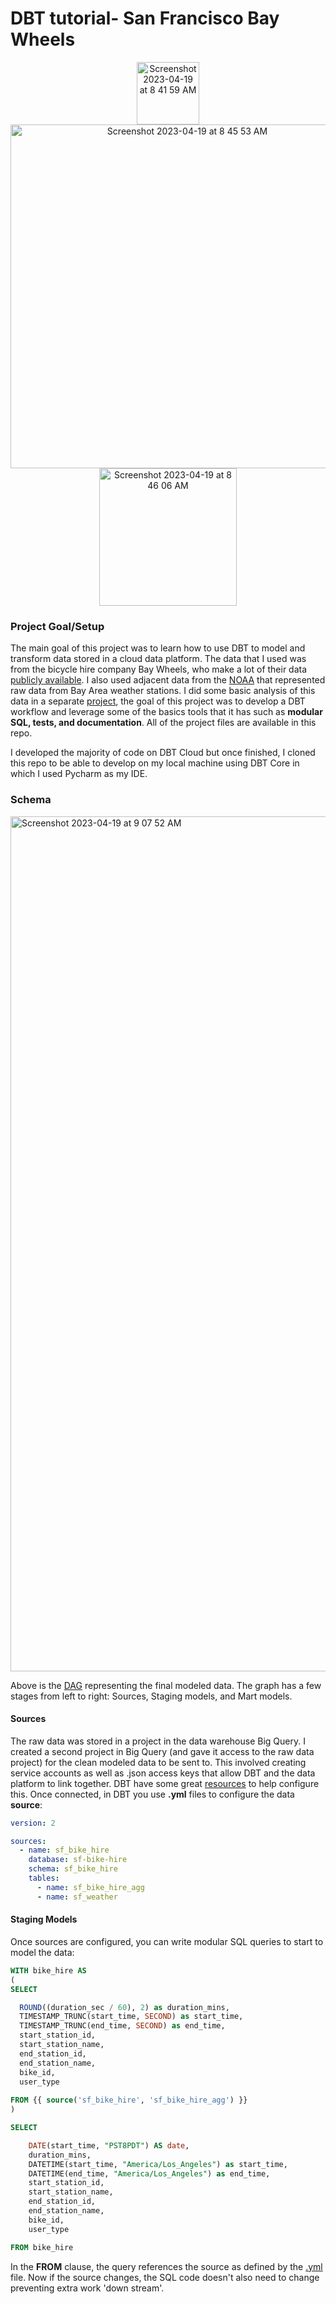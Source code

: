 # DBT tutorial- San Francisco Bay Wheels 

<p align="center">
<img width="100" alt="Screenshot 2023-04-19 at 8 41 59 AM" src="https://user-images.githubusercontent.com/121225842/233128684-bbb3f657-aecc-4bc4-ab4e-04cb099cf679.png">  <img width="550" alt="Screenshot 2023-04-19 at 8 45 53 AM" src="https://user-images.githubusercontent.com/121225842/233129736-01a9f83a-14f7-4bb2-9aca-87216effb2d2.png">  <img width="220" alt="Screenshot 2023-04-19 at 8 46 06 AM" src="https://user-images.githubusercontent.com/121225842/233129764-4b16425d-1933-457a-abea-8d57e3210642.png">
</p>

### Project Goal/Setup

The main goal of this project was to learn how to use DBT to model and transform data stored in a cloud data platform. The data that I used was from the bicycle hire company Bay Wheels, who make a lot of their data [publicly available](https://www.lyft.com/bikes/bay-wheels/system-data). I also used adjacent data from the [NOAA](https://www.ncdc.noaa.gov/cdo-web/search) that represented raw data from Bay Area weather stations. I did some basic analysis of this data in a separate [project](https://github.com/chickchetwynd/Holistics-Project), the goal of this project was to develop a DBT workflow and leverage some of the basics tools that it has such as __modular SQL, tests, and documentation__. All of the project files are available in this repo.

I developed the majority of code on DBT Cloud but once finished, I cloned this repo to be able to develop on my local machine using DBT Core in which I used Pycharm as my IDE.


### Schema

<img width="1368" alt="Screenshot 2023-04-19 at 9 07 52 AM" src="https://user-images.githubusercontent.com/121225842/233135349-0cc01ba4-6bcb-447c-9af6-abbec92c20ba.png">

Above is the [DAG](https://en.wikipedia.org/wiki/Directed_acyclic_graph) representing the final modeled data. The graph has a few stages from left to right: Sources, Staging models, and Mart models.


#### Sources

The raw data was stored in a project in the data warehouse Big Query. I created a second project in Big Query (and gave it access to the raw data project) for the clean modeled data to be sent to. This involved creating service accounts as well as .json access keys that allow DBT and the data platform to link together. DBT have some great [resources](https://www.youtube.com/watch?v=ptkcjy4c-0g&t=4s) to help configure this. Once connected, in DBT you use __.yml__ files to configure the data __source__:

```yml
version: 2

sources:
  - name: sf_bike_hire
    database: sf-bike-hire
    schema: sf_bike_hire
    tables:
      - name: sf_bike_hire_agg
      - name: sf_weather
```

#### Staging Models

Once sources are configured, you can write modular SQL queries to start to model the data:

```SQL
WITH bike_hire AS
(
SELECT

  ROUND((duration_sec / 60), 2) as duration_mins,
  TIMESTAMP_TRUNC(start_time, SECOND) as start_time,
  TIMESTAMP_TRUNC(end_time, SECOND) as end_time,
  start_station_id,
  start_station_name,
  end_station_id,
  end_station_name,
  bike_id,
  user_type
  
FROM {{ source('sf_bike_hire', 'sf_bike_hire_agg') }}
)

SELECT

    DATE(start_time, "PST8PDT") AS date,
    duration_mins,
    DATETIME(start_time, "America/Los_Angeles") as start_time,
    DATETIME(end_time, "America/Los_Angeles") as end_time,
    start_station_id,
    start_station_name,
    end_station_id,
    end_station_name,
    bike_id,
    user_type

FROM bike_hire
```

In the __FROM__ clause, the query references the source as defined by the [.yml](https://github.com/chickchetwynd/dbt_SF_bike_hire_project/blob/main/models/source/source.yml) file. Now if the source changes, the SQL code doesn't also need to change preventing extra work 'down stream'.

<br>


